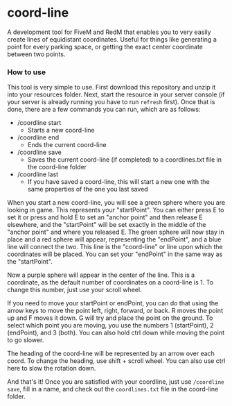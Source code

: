 # coord-line
A development tool for FiveM and RedM that enables you to very easily create lines of equidistant coordinates. Useful for things like generating a point for every parking space, or getting the exact center coordinate between two points.

### How to use
This tool is very simple to use. First download this repository and unzip it into your resources folder. Next, start the resource in your server console (if your server is already running you have to run `refresh` first). Once that is done, there are a few commands you can run, which are as follows:
- /coordline start
  - Starts a new coord-line
- /coordline end
  - Ends the current coord-line
- /coordline save
  - Saves the current coord-line (if completed) to a coordlines.txt file in the coord-line folder
- /coordline last
  - If you have saved a coord-line, this will start a new one with the same properties of the one you last saved

When you start a new coord-line, you will see a green sphere where you are looking in game. This represents your "startPoint". You can either press E to set it or press and hold E to set an "anchor point" and then release E elsewhere, and the "startPoint" will be set exactly in the middle of the "anchor point" and where you released E. The green sphere will now stay in place and a red sphere will appear, representing the "endPoint", and a blue line will connect the two. This line is the "coord-line" or line upon which the coordinates will be placed. You can set your "endPoint" in the same way as the "startPoint".

Now a purple sphere will appear in the center of the line. This is a coordinate, as the default number of coordinates on a coord-line is 1. To change this number, just use your scroll wheel.

If you need to move your startPoint or endPoint, you can do that using the arrow keys to move the point left, right, forward, or back. R moves the point up and F moves it down. G will try and place the point on the ground. To select which point you are moving, you use the numbers 1 (startPoint), 2 (endPoint), and 3 (both). You can also hold ctrl down while moving the point to go slower.

The heading of the coord-line will be represented by an arrow over each coord. To change the heading, use shift + scroll wheel. You can also use ctrl here to slow the rotation down.

And that's it! Once you are satisfied with your coordline, just use `/coordline save`, fill in a name, and check out the `coordlines.txt` file in the coord-line folder.
